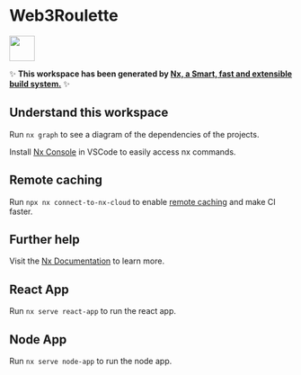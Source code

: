 # Web3Roulette

<a alt="Nx logo" href="https://nx.dev" target="_blank" rel="noreferrer"><img src="https://raw.githubusercontent.com/nrwl/nx/master/images/nx-logo.png" width="45"></a>

✨ **This workspace has been generated by [Nx, a Smart, fast and extensible build system.](https://nx.dev)** ✨

## Understand this workspace

Run `nx graph` to see a diagram of the dependencies of the projects.

Install [Nx Console](https://marketplace.visualstudio.com/items?itemName=nrwl.angular-console&utm_source=nx-project) in VSCode to easily access nx commands.

## Remote caching

Run `npx nx connect-to-nx-cloud` to enable [remote caching](https://nx.app) and make CI faster.

## Further help

Visit the [Nx Documentation](https://nx.dev) to learn more.

## React App

Run `nx serve react-app` to run the react app.

## Node App

Run `nx serve node-app` to run the node app.
